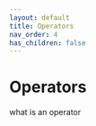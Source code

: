 ```yaml
---
layout: default
title: Operators
nav_order: 4
has_children: false
---
```


# Operators
what is an operator